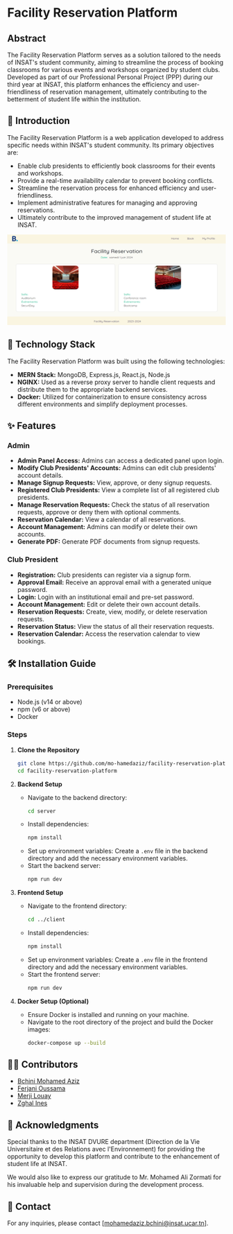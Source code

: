 # Facility Reservation Platform

## Abstract

The Facility Reservation Platform serves as a solution tailored to the needs of INSAT's student community, aiming to streamline the process of booking classrooms for various events and workshops organized by student clubs. Developed as part of our Professional Personal Project (PPP) during our third year at INSAT, this platform enhances the efficiency and user-friendliness of reservation management, ultimately contributing to the betterment of student life within the institution.

## 🌟 Introduction

The Facility Reservation Platform is a web application developed to address specific needs within INSAT's student community. Its primary objectives are:

- Enable club presidents to efficiently book classrooms for their events and workshops.
- Provide a real-time availability calendar to prevent booking conflicts.
- Streamline the reservation process for enhanced efficiency and user-friendliness.
- Implement administrative features for managing and approving reservations.
- Ultimately contribute to the improved management of student life at INSAT.

![Home Page](https://raw.githubusercontent.com/mo-hamedaziz/facility_reservation_webapp/main/images/homepage.png)

## 🚀 Technology Stack

The Facility Reservation Platform was built using the following technologies:

- **MERN Stack:** MongoDB, Express.js, React.js, Node.js
- **NGINX:** Used as a reverse proxy server to handle client requests and distribute them to the appropriate backend services.
- **Docker:** Utilized for containerization to ensure consistency across different environments and simplify deployment processes.

## ✨ Features

### Admin
- **Admin Panel Access:** Admins can access a dedicated panel upon login.
- **Modify Club Presidents' Accounts:** Admins can edit club presidents' account details.
- **Manage Signup Requests:** View, approve, or deny signup requests.
- **Registered Club Presidents:** View a complete list of all registered club presidents.
- **Manage Reservation Requests:** Check the status of all reservation requests, approve or deny them with optional comments.
- **Reservation Calendar:** View a calendar of all reservations.
- **Account Management:** Admins can modify or delete their own accounts.
- **Generate PDF:** Generate PDF documents from signup requests.

### Club President
- **Registration:** Club presidents can register via a signup form.
- **Approval Email:** Receive an approval email with a generated unique password.
- **Login:** Login with an institutional email and pre-set password.
- **Account Management:** Edit or delete their own account details.
- **Reservation Requests:** Create, view, modify, or delete reservation requests.
- **Reservation Status:** View the status of all their reservation requests.
- **Reservation Calendar:** Access the reservation calendar to view bookings.

## 🛠️ Installation Guide

### Prerequisites
- Node.js (v14 or above)
- npm (v6 or above)
- Docker

### Steps
1. **Clone the Repository**
    ```bash
    git clone https://github.com/mo-hamedaziz/facility-reservation-platform.git
    cd facility-reservation-platform
    ```

2. **Backend Setup**
    - Navigate to the backend directory:
      ```bash
      cd server
      ```
    - Install dependencies:
      ```bash
      npm install
      ```
    - Set up environment variables:
      Create a `.env` file in the backend directory and add the necessary environment variables.
    - Start the backend server:
      ```bash
      npm run dev
      ```

3. **Frontend Setup**
    - Navigate to the frontend directory:
      ```bash
      cd ../client
      ```
    - Install dependencies:
      ```bash
      npm install
      ```
    - Set up environment variables:
      Create a `.env` file in the frontend directory and add the necessary environment variables.
    - Start the frontend server:
      ```bash
      npm run dev
      ```

4. **Docker Setup (Optional)**
    - Ensure Docker is installed and running on your machine.
    - Navigate to the root directory of the project and build the Docker images:
      ```bash
      docker-compose up --build
      ```

## 👨‍💻 Contributors
- [Bchini Mohamed Aziz](https://github.com/bchinimohamedaziz)
- [Ferjani Oussama](https://github.com/ferjanioussama)
- [Merji Louay](https://github.com/merjilouay)
- [Zghal Ines](https://github.com/zghalines)

## 🙏 Acknowledgments

Special thanks to the INSAT DVURE department (Direction de la Vie Universitaire et des Relations avec l'Environnement) for providing the opportunity to develop this platform and contribute to the enhancement of student life at INSAT.

We would also like to express our gratitude to Mr. Mohamed Ali Zormati for his invaluable help and supervision during the development process.

## 📧 Contact
For any inquiries, please contact [mohamedaziz.bchini@insat.ucar.tn].
